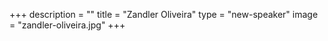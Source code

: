 +++
description = ""
title = "Zandler Oliveira"
type = "new-speaker"
image = "zandler-oliveira.jpg"
+++